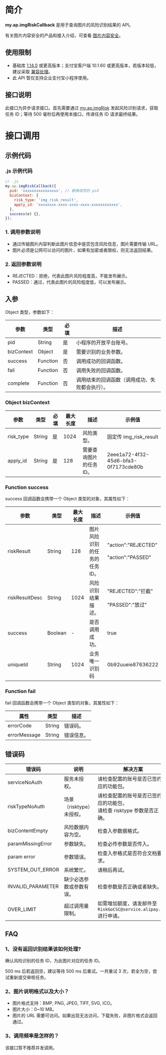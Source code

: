 # 简介

**my.ap.imgRiskCallback** 是用于查询图片的风险识别结果的 API。

有关图片内容安全的产品和接入介绍，可查看 [图片内容安全](https://opendocs.alipay.com/mini/introduce/img_risk)。

## 使用限制

- 基础库 [1.14.0](https://opendocs.alipay.com/mini/framework/lib) 或更高版本；支付宝客户端 10.1.60 或更高版本，若版本较低，建议采取 [兼容处理](https://opendocs.alipay.com/mini/framework/compatibility)。
- 此 API 暂仅支持企业支付宝小程序使用。

## 接口说明

此接口为异步请求接口。首先需要通过 [my.ap.imgRisk](https://opendocs.alipay.com/mini/api/img_risk) 发起风险识别请求，获取任务 ID；等待 500 毫秒后再使用本接口，传递任务 ID 请求最终结果。

# 接口调用

## 示例代码

### .js 示例代码

```javascript
// .js
my.ap.imgRiskCallback({
  pid: 'xxxxxxxxxxxxxxxx', // 替换成您的 pid
  bizContext: {
    risk_type: 'img_risk_result',
    apply_id: 'xxxxxxxx-xxxx-xxxx-xxxx-xxxxxxxxxxxx',
  },
  success(e) {},
});
```

### 1. 调用参数说明

- 通过传输图片内容判断此图片信息中是否包含风险信息，图片需要传输 URL。
- 图片必须是公网可以访问的图片，如果有加密或者限权，则无法返回结果。

### 2. 返回参数说明

- REJECTED：拒绝，代表此图片风险程度高，不能发布展示。
- PASSED：通过，代表此图片的风险程度低，可以发布展示。

## 入参

Object 类型，参数如下：

| **参数** | **类型** | **必填** | **描述** |
| --- | --- | --- | --- |
| pid | String | 是 | 小程序的开放平台账号。 |
| bizContext | Object | 是 | 需要识别的业务参数。 |
| success | Function | 否 | 调用成功的回调函数。 |
| fail | Function | 否 | 调用失败的回调函数。 |
| complete | Function | 否 | 调用结束的回调函数（调用成功、失败都会执行）。 |

### Object bizContext

| **参数** | **类型** | **必填** | **最大长度** | **描述** | **示例值** |
| --- | --- | --- | --- | --- | --- |
| risk_type | String | 是 | 1024 | 风险类型。 | 固定传 img_risk_result |
| apply_id | String | 是 | 128 | 需要查询图片的任务 ID。 | 2eee1a72-4f32-45d6-bfa3-0f7173cde80b |

### Function success

success 回调函数会携带一个 Object 类型的对象，其属性如下：

| **参数** | **类型** | **最大长度** | **描述** | **示例值** |
| --- | --- | --- | --- | --- |
| riskResult | String | 128 | 图片风险识别的任务的任务 ID。 | \"action\":\"REJECTED\"<br /> <br />\"action\":\"PASSED\" |
| riskResultDesc | String | 1024 | 风险识别结果描述。 | \"REJECTED\":\"拦截\"<br /> <br />\"PASSED\":\"放过\" |
| success | Boolean | - | 是否调用成功。 | true |
| uniqueId | String | 1024 | 业务唯一识别码 | 0b92uueie87636222 |

### Function fail

fail 回调函数会携带一个 Object 类型的对象，其属性如下：

| **属性**     | **类型** | **描述**   |
| ------------ | -------- | ---------- |
| errorCode    | String   | 错误码。   |
| errorMessage | String   | 错误信息。 |

## 错误码

| **错误码** | **说明** | **解决方案** |
| --- | --- | --- |
| serviceNoAuth | 服务未授权。 | 请检查配置的账号是否已签约响应的功能包。 |
| riskTypeNoAuth | 场景（risktype）未授权。 | 请检查配置的账号是否已签约响应的功能包，<br />请检查 risktype 参数是否正确。 |
| bizContentEmpty | 风险数据内容为空。 | 检查入参数据格式。 |
| paramMissingError | 参数缺失。 | 检查必传参数是否传入。 |
| param error | 参数错误。 | 检查入参格式是否符合文档要求。 |
| SYSTEM_OUT_ERROR | 系统繁忙。 | 请稍后再试。 |
| INVALID_PARAMETER | 缺少必选参数或参数有误。 | 检查参数是否正确或者缺失。 |
| OVER_LIMIT | 超过调用量限制。 | 如需增加额度，请发邮件至 `RiskGoCSC@service.alipay.com` 进行申请。 |

## FAQ

### 1、没有返回识别结果该如何处理?

确认风险识别的任务 ID，为此图片对应的任务 ID。

500 ms 后若返回空，建议等待 500 ms 后重试。一共重试 3 次，若全为空，尝试重新提交审核任务。

### 2、图片说明格式以及大小？

- 图片格式支持：BMP, PNG, JPEG, TIFF, SVG, ICO。
- 图片大小：0~10 MB。
- 图片的 URL 需要可访问。如果出现无法访问，下载失败，非图片格式会返回通过。

### 3、调用频率是怎样的？

该接口暂不推荐并发调用。
